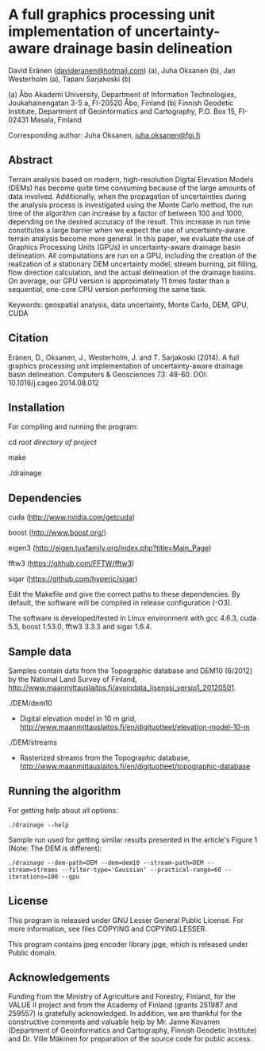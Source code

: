 A full graphics processing unit implementation of uncertainty-aware drainage basin delineation
==============================================================================================

David Eränen (davideranen@hotmail.com) (a), Juha Oksanen (b), Jan Westerholm (a), Tapani Sarjakoski (b)

(a) Åbo Akademi University, Department of Information Technologies, Joukahainengatan 3-5 a, FI-20520 Åbo, Finland
(b) Finnish Geodetic Institute, Department of Geoinformatics and Cartography, P.O. Box 15, FI-02431 Masala, Finland

Corresponding author: Juha Oksanen, juha.oksanen@fgi.fi


Abstract
--------

Terrain analysis based on modern, high-resolution Digital Elevation Models (DEMs) has become quite time consuming because of the large amounts of data involved. Additionally, when the propagation of uncertainties during the analysis process is investigated using the Monte Carlo method, the run time of the algorithm can increase by a factor of between 100 and 1000, depending on the desired accuracy of the result. This increase in run time constitutes a large barrier when we expect the use of uncertainty-aware terrain analysis become more general. In this paper, we evaluate the use of Graphics Processing Units (GPUs) in uncertainty-aware drainage basin delineation. All computations are run on a GPU, including the creation of the realization of a stationary DEM uncertainty model, stream burning, pit filling, flow direction calculation, and the actual delineation of the drainage basins. On average, our GPU version is approximately 11 times faster than a sequential, one-core CPU version performing the same task.

Keywords: geospatial analysis, data uncertainty, Monte Carlo, DEM, GPU, CUDA


Citation
--------

Eränen, D., Oksanen, J., Westerholm, J. and T. Sarjakoski (2014). A full graphics processing unit implementation of uncertainty-aware drainage basin delineation. Computers & Geosciences 73: 48-60. DOI: 10.1016/j.cageo.2014.08.012


Installation
------------

For compiling and running the program:

cd *root directory of project*

make

./drainage


Dependencies
------------

cuda (http://www.nvidia.com/getcuda)

boost (http://www.boost.org/)

eigen3 (http://eigen.tuxfamily.org/index.php?title=Main_Page)

fftw3 (https://github.com/FFTW/fftw3)

sigar (https://github.com/hyperic/sigar)

Edit the Makefile and give the correct paths to these dependencies. By default, the software will be compiled in release configuration (-O3).

The software is developed/tested in Linux environment with gcc 4.6.3, cuda
5.5, boost 1.53.0, fftw3 3.3.3 and sigar 1.6.4.

Sample data
-----------

Samples contain data from the Topographic database and DEM10 (6/2012) by the National Land Survey of Finland, 
http://www.maanmittauslaitos.fi/avoindata_lisenssi_versio1_20120501.

./DEM/dem10
- Digital elevation model in 10 m grid, http://www.maanmittauslaitos.fi/en/digituotteet/elevation-model-10-m

./DEM/streams
- Rasterized streams from the Topographic database, http://www.maanmittauslaitos.fi/en/digituotteet/topographic-database


Running the algorithm
---------------------

For getting help about all options:

	./drainage --help

Sample run used for getting similar results presented in the article's Figure 1 (Note: The DEM is different):

    ./drainage --dem-path=DEM --dem=dem10 --stream-path=DEM --stream=streams --filter-type='Gaussian' --practical-range=60 --iterations=100 --gpu


License
-------

This program is released under GNU Lesser General Public License. For more information, see files COPYING and COPYING.LESSER.

This program contains jpeg encoder library jpge, which is released under Public domain.

Acknowledgements
----------------

Funding from the Ministry of Agriculture and Forestry, Finland, for the VALUE II project and from the Academy of Finland (grants 251987 and 259557) is gratefully acknowledged. In addition, we are thankful for the constructive comments and valuable help by Mr. Janne Kovanen (Department of Geoinformatics and Cartography, Finnish Geodetic Institute) and Dr. Ville Mäkinen for preparation of the source code for public access.

